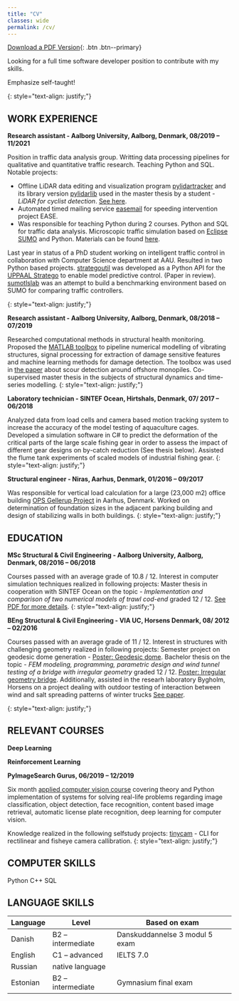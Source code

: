 ```yaml
---
title: "CV"
classes: wide
permalink: /cv/
---
```


[Download a PDF Version](/assets/pdf/CV_2020_EN.pdf){: .btn .btn--primary}

Looking for a full time software developer position to contribute with my skills.

Emphasize self-taught!

{: style="text-align: justify;"}

## WORK EXPERIENCE

**Research assistant - Aalborg University, Aalborg, Denmark, 08/2019 – 11/2021**

Position in traffic data analysis group. Writting data processing pipelines for qualitative and quantitative traffic research. Teaching Python and SQL. Notable projects: 
- Offline LiDAR data editing and visualization program [pylidartracker](https://github.com/mihsamusev/pylidartracker) and its library version [pylidarlib](https://github.com/mihsamusev/pylidarlib) used in the master thesis by a student - _LiDAR for cyclist detection_. [See here](https://projekter.aau.dk/projekter/da/studentthesis/lidar-til-cykeldetektering(da74f7e5-656d-4d62-ac8f-4fe09523d9f0).html).
- Automated timed mailing service [easemail](https://github.com/TRG-BUILD/easemailing) for speeding intervention project EASE.
- Was responsible for teaching Python during 2 courses. Python and SQL for traffic data analysis. Microscopic traffic simulation based on [Eclipse SUMO](https://www.eclipse.org/sumo/) and Python. Materials can be found [here](https://github.com/TRG-BUILD/sumo_course/tree/master/course2021).


Last year in status of a PhD student working on intelligent traffic control in collaboration with Computer Science department at AAU. Resulted in two Python based projects. [strategoutil](https://github.com/mihsamusev/strategoutil) was developed as a Python API for the [UPPAAL Stratego](https://people.cs.aau.dk/~marius/stratego/) to enable model predictive control. (Paper in review). [sumotlslab](https://github.com/mihsamusev/sumotlslab) was an attempt to build a benchmarking environment based on SUMO for comparing traffic controllers. 


{: style="text-align: justify;"}

**Research assistant - Aalborg University, Aalborg, Denmark, 08/2018 – 07/2019**

Researched computational methods in structural health monitoring. Proposed the [MATLAB toolbox](https://www.mathworks.com/matlabcentral/fileexchange/68988-shmtoolbox) to pipeline numerical modelling of vibrating structures, signal processing for extraction of damage sensitive features and machine learning methods for damage detection. The toolbox was used in [the paper](https://vbn.aau.dk/en/publications/a-numerical-study-of-vibration-based-scour-detection-in-offshore-) about scour detection around offshore monopiles. Co-supervised master thesis in the subjects of structural dynamics and time-series modelling.
{: style="text-align: justify;"}

**Laboratory technician - SINTEF Ocean, Hirtshals, Denmark, 07/ 2017 – 06/2018**

Analyzed data from load cells and camera based motion tracking system to increase the accuracy of the model testing of aquaculture cages. Developed a simulation software in C# to predict the deformation of the critical parts of the large scale fishing gear in order to assess the impact of different gear designs on by-catch reduction (See thesis below). Assisted the flume tank experiments of scaled models of industrial fishing gear.
{: style="text-align: justify;"}

**Structural engineer - Niras, Aarhus, Denmark, 01/2016 – 09/2017**

Was responsible for vertical load calculation for a large (23,000 m2) office building [OPS Gellerup Project](https://www.enggaard.dk/projekter/ops-gellerup-administrationsbygning/) in Aarhus, Denmark. Worked on determination of foundation sizes in the adjacent parking building and design of stabilizing walls in both buildings.
{: style="text-align: justify;"}

## EDUCATION

**MSc Structural & Civil Engineering - Aalborg University, Aalborg, Denmark, 08/2016 – 06/2018**

Courses passed with an average grade of 10.8 / 12. Interest in computer simulation techniques realized in following projects: Master thesis in cooperation with SINTEF Ocean on the topic - _Implementation and comparison of two numerical models of trawl cod-end_ graded 12 / 12. [See PDF for more details](https://projekter.aau.dk/projekter/en/studentthesis/implementation-and-comparison-of-two-numerical-models-for-trawl-codends(7c4900a9-f83e-4f61-818b-2c271252cab1).html).
{: style="text-align: justify;"}

**BEng Structural & Civil Engineering - VIA UC, Horsens Denmark, 08/ 2012 – 02/2016**

Courses passed with an average grade of 11 / 12. Interest in structures with challenging geometry realized in following projects: Semester project on geodesic dome generation -  [Poster: Geodesic dome](/assets/pdf/BA_geosphere_poster_2015.pdf). Bachelor thesis on the topic - _FEM modeling, programming, parametric design and wind tunnel testing of a bridge with irregular geometry_ graded 12 / 12. [Poster: Irregular geometry bridge](/assets/pdf/BA_bridge_poster_2016.pdf). Additionally, assisted in the researh laboratory Bygholm, Horsens on a project dealing with outdoor testing of interaction between wind and salt spreading patterns of winter trucks [See paper](http://www.nordfou.org/knowledge/Documents/EPAS%20Report%2016%20Wind%20exposure%2006nov2015.pdf).


{: style="text-align: justify;"}

## RELEVANT COURSES

**Deep Learning**

**Reinforcement Learning**

**PyImageSearch Gurus, 06/2019 – 12/2019**

Six month [applied computer vision course](https://www.pyimagesearch.com/pyimagesearch-gurus/) covering theory and Python implementation of systems for solving real-life problems regarding image classification, object detection, face recognition, content based image retrieval, automatic license plate recognition, deep learning for computer vision. 

Knowledge realized in the following selfstudy projects:
[tinycam]() - CLI for rectilinear and fisheye camera callibration. 
{: style="text-align: justify;"}

## COMPUTER SKILLS
Python
C++
SQL

## LANGUAGE SKILLS

| Language | Level              | Based on exam                     |
| -------- | ------------------ | --------------------------------- |
| Danish   |  B2 – intermediate | Danskuddannelse 3 modul 5 exam    |
| English  |  C1 – advanced     | IELTS 7.0                         |
| Russian  |  native language   |                                   |
| Estonian |  B2 – intermediate | Gymnasium final exam              |


